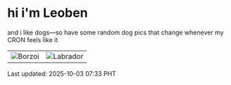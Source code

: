 # hi i'm Leoben

and i like dogs—so have some random dog pics that change whenever my CRON feels like it

|  |  |
|--------|----------|
| ![Borzoi](https://random-dog-vercel.vercel.app/api/random-borzoi?v=1759448024) | ![Labrador](https://random-dog-vercel.vercel.app/api/random-labrador?v=1759448024) |

Last updated: 2025-10-03 07:33 PHT
